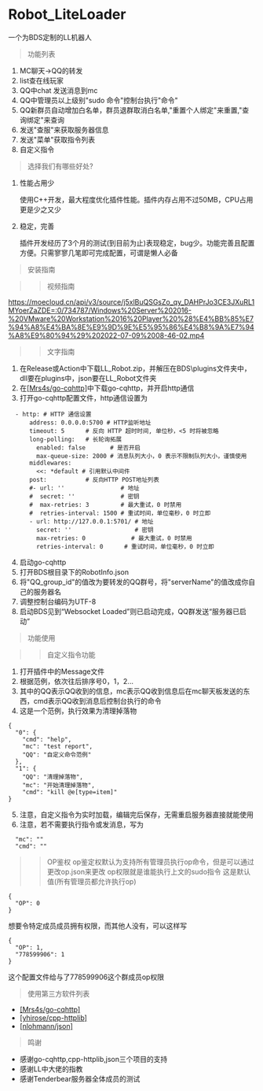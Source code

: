 # Robot_LiteLoader
一个为BDS定制的LL机器人

>功能列表
1. MC聊天->QQ的转发
2. list查在线玩家
3. QQ中chat 发送消息到mc
4. QQ中管理员以上级别"sudo 命令"控制台执行"命令"
5. QQ新群员自动增加白名单，群员退群取消白名单,"重置个人绑定"来重置,"查询绑定"来查询
6. 发送"查服"来获取服务器信息
7. 发送"菜单"获取指令列表
8. 自定义指令 

>选择我们有哪些好处?
1. 性能占用少

   使用C++开发，最大程度优化插件性能。插件内存占用不过50MB，CPU占用更是少之又少
2. 稳定，完善

   插件开发经历了3个月的测试(到目前为止)表现稳定，bug少。功能完善且配置方便。只需寥寥几笔即可完成配置，可谓是懒人必备

>安装指南


>>视频指南

https://moecloud.cn/api/v3/source/j5xlBuQSGsZo_qy_DAHPrJo3CE3JXuRL1MYoerZaZDE=:0/734787/Windows%20Server%202016-%20VMware%20Workstation%2016%20Player%20%28%E4%BB%85%E7%94%A8%E4%BA%8E%E9%9D%9E%E5%95%86%E4%B8%9A%E7%94%A8%E9%80%94%29%202022-07-09%2008-46-02.mp4

>>文字指南
1. 在Release或Action中下载LL_Robot.zip，并解压在BDS\plugins文件夹中，dll要在plugins中，json要在LL_Robot文件夹
2. 在[[Mrs4s/go-cqhttp]](https://github.com/Mrs4s/go-cqhttp)中下载go-cqhttp，并开启http通信
3. 打开go-cqhttp配置文件，http通信设置为
```
  - http: # HTTP 通信设置
      address: 0.0.0.0:5700 # HTTP监听地址
      timeout: 5      # 反向 HTTP 超时时间, 单位秒，<5 时将被忽略
      long-polling:   # 长轮询拓展
        enabled: false       # 是否开启
        max-queue-size: 2000 # 消息队列大小，0 表示不限制队列大小，谨慎使用
      middlewares:
        <<: *default # 引用默认中间件
      post:           # 反向HTTP POST地址列表
      #- url: ''                # 地址
      #  secret: ''             # 密钥
      #  max-retries: 3         # 最大重试，0 时禁用
      #  retries-interval: 1500 # 重试时间，单位毫秒，0 时立即
      - url: http://127.0.0.1:5701/ # 地址
        secret: ''                  # 密钥
        max-retries: 0             # 最大重试，0 时禁用
        retries-interval: 0      # 重试时间，单位毫秒，0 时立即
```
4. 启动go-cqhttp
5. 打开BDS根目录下的RobotInfo.json
6. 将"QQ_group_id"的值改为要转发的QQ群号，将"serverName"的值改成你自己的服务器名
7. 调整控制台编码为UTF-8
8. 启动BDS见到“Websocket Loaded”则已启动完成，QQ群发送“服务器已启动”

>功能使用

>>自定义指令功能
1. 打开插件中的Message文件
2. 根据范例，依次往后排序号0，1，2...
3. 其中的QQ表示QQ收到的信息，mc表示QQ收到信息后在mc聊天板发送的东西，cmd表示QQ收到消息后控制台执行的命令
4. 这是一个范例，执行效果为清理掉落物
```
{
  "0": {
    "cmd": "help",
    "mc": "test report",
    "QQ": "自定义命令范例"
  },
  "1": {
    "QQ": "清理掉落物",
    "mc": "开始清理掉落物",
    "cmd": "kill @e[type=item]"
}
```
5. 注意，自定义指令为实时加载，编辑完后保存，无需重启服务器直接就能使用
6. 注意，若不需要执行指令或发消息，写为
```
  "mc": ""
  "cmd": ""
```
>>OP鉴权
op鉴定权默认为支持所有管理员执行op命令，但是可以通过更改op.json来更改
op权限就是谁能执行上文的sudo指令
这是默认值(所有管理员都允许执行op)
```
{
  "OP": 0
}
```
想要令特定成员成员拥有权限，而其他人没有，可以这样写
```
{
  "OP": 1,
  "778599906": 1
}
```
这个配置文件给与了778599906这个群成员op权限

>使用第三方软件列表
* [[Mrs4s/go-cqhttp]](https://github.com/Mrs4s/go-cqhttp)
* [[yhirose/cpp-httplib]](https://github.com/yhirose/cpp-httplib)
* [[nlohmann/json]](https://github.com/nlohmann/json)

>鸣谢
* 感谢go-cqhttp,cpp-httplib,json三个项目的支持
* 感谢LL中大佬的指教
* 感谢Tenderbear服务器全体成员的测试
